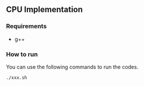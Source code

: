 ## CPU Implementation

### Requirements
- g++

### How to run

You can use the following commands to run the codes.

```
./xxx.sh
```
